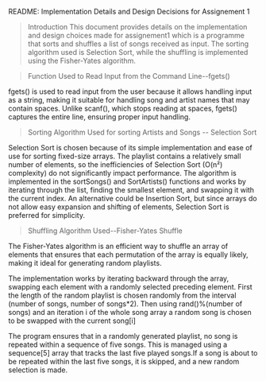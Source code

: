 README:                                     Implementation Details and Design Decisions for Assignement 1 

>Introduction
This document provides details on the implementation and design choices made for assignement1 which is a programme that sorts and shuffles a list of songs received as input. The sorting algorithm used is Selection Sort, while the shuffling is implemented using the Fisher-Yates algorithm.

>Function Used to Read Input from the Command Line--fgets()

  fgets() is used to read input from the user because it allows handling input as a string, making it suitable for handling song and artist names that may contain    spaces.
  Unlike scanf(), which stops reading at spaces, fgets() captures the entire line, ensuring proper input handling.

>Sorting Algorithm Used for sorting Artists and Songs -- Selection Sort

  Selection Sort is chosen because of its simple implementation and ease of use for sorting fixed-size arrays.
  The playlist contains a relatively small number of elements, so the inefficiencies of Selection Sort (O(n²) complexity) do not significantly impact performance.
  The algorithm is implemented in the sortSongs() and SortArtists() functions and works by iterating through the list, finding the smallest element, and swapping     it with the current index.
  An alternative could be Insertion Sort, but since arrays do not allow easy expansion and shifting of elements, Selection Sort is preferred for simplicity.

>Shuffling Algorithm Used--Fisher-Yates Shuffle

  The Fisher-Yates algorithm is an efficient way to shuffle an array of elements that ensures that each permutation of the array is equally likely, making it ideal   for generating random playlists.

  The implementation works by iterating backward through the array, swapping each element with a randomly selected preceding element.
  First the length of the random playlist is chosen randomly from the interval (number of songs, number of songs*2). Then using rand()%(number of songs) and an       iteration i of the whole song array a random song is chosen to be swapped with the current song[i]

  The program ensures that in a randomly generated playlist, no song is repeated within a sequence of five songs.
  This is managed using a sequence[5] array that tracks the last five played songs.If a song is about to be repeated within the last five songs, it is skipped, and   a new random selection is made.
